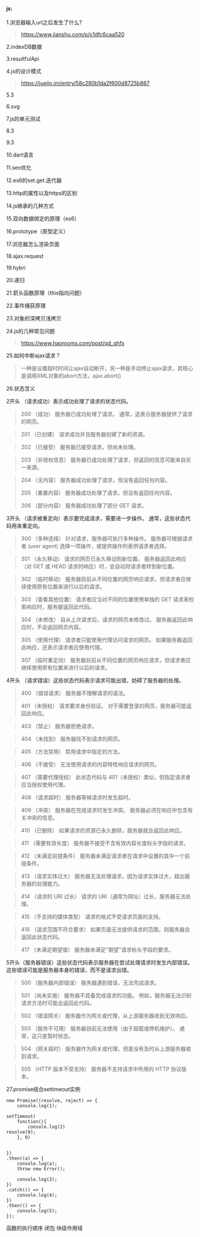 #### js:
1.浏览器输入url之后发生了什么?  

> https://www.jianshu.com/p/c1dfc6caa520

2.indexDB数据

3.resultfulApi

4.js的设计模式

> https://juejin.im/entry/58c280b1da2f600d8725b887

5.3

6.svg 

7.js的单元测试

8.3

9.3

10.dart语言

11.seo优化

12.es6的set.get.迭代器 

13.http的属性以及https的区别 

14.js继承的几种方式

15.双向数据绑定的原理（es6）

16.prototype（原型定义）

17.浏览器怎么渲染页面 

18.ajax.request

19.hybri

20.递归

21.箭头函数原理（this指向问题） 

22.事件捕获原理 

23.对象的深拷贝浅拷贝  

24.js的几种常见问题  

> https://www.haorooms.com/post/qd_ghfx  

25.如何中断ajax请求？

> 一种是设置超时时间让ajax自动断开，另一种是手动停止ajax请求，其核心是调用XML对象的abort方法，ajax.abort()

26.状态含义

2开头 （请求成功）表示成功处理了请求的状态代码。
>200   （成功）  服务器已成功处理了请求。 通常，这表示服务器提供了请求的网页。 

>201   （已创建）  请求成功并且服务器创建了新的资源。 

>202   （已接受）  服务器已接受请求，但尚未处理。
 
>203   （非授权信息）  服务器已成功处理了请求，但返回的信息可能来自另一来源。 

>204   （无内容）  服务器成功处理了请求，但没有返回任何内容。 
>
>205   （重置内容） 服务器成功处理了请求，但没有返回任何内容。
>
>206   （部分内容）  服务器成功处理了部分 GET 请求。

3开头 （请求被重定向）表示要完成请求，需要进一步操作。 通常，这些状态代码用来重定向。
> 300   （多种选择）  针对请求，服务器可执行多种操作。 服务器可根据请求者 (user agent) 选择一项操作，或提供操作列表供请求者选择。 

> 301   （永久移动）  请求的网页已永久移动到新位置。 服务器返回此响应（对 GET 或 HEAD 请求的响应）时，会自动将请求者转到新位置。

> 302   （临时移动）  服务器目前从不同位置的网页响应请求，但请求者应继续使用原有位置来进行以后的请求。

> 303   （查看其他位置） 请求者应当对不同的位置使用单独的 GET 请求来检索响应时，服务器返回此代码。

> 304   （未修改） 自从上次请求后，请求的网页未修改过。 服务器返回此响应时，不会返回网页内容。 
>
> 305   （使用代理） 请求者只能使用代理访问请求的网页。 如果服务器返回此响应，还表示请求者应使用代理。 
>
> 307   （临时重定向）  服务器目前从不同位置的网页响应请求，但请求者应继续使用原有位置来进行以后的请求。

4开头 （请求错误）这些状态代码表示请求可能出错，妨碍了服务器的处理。
> 400   （错误请求） 服务器不理解请求的语法。 
>
> 401   （未授权） 请求要求身份验证。 对于需要登录的网页，服务器可能返回此响应。 

> 403   （禁止） 服务器拒绝请求。

> 404   （未找到） 服务器找不到请求的网页。

> 405   （方法禁用） 禁用请求中指定的方法。 

> 406   （不接受） 无法使用请求的内容特性响应请求的网页。 

> 407   （需要代理授权） 此状态代码与 401（未授权）类似，但指定请求者应当授权使用代理。

> 408   （请求超时）  服务器等候请求时发生超时。 

> 409   （冲突）  服务器在完成请求时发生冲突。 服务器必须在响应中包含有关冲突的信息。 

> 410   （已删除）  如果请求的资源已永久删除，服务器就会返回此响应。 

> 411   （需要有效长度） 服务器不接受不含有效内容长度标头字段的请求。 

> 412   （未满足前提条件） 服务器未满足请求者在请求中设置的其中一个前提条件。 

> 413   （请求实体过大） 服务器无法处理请求，因为请求实体过大，超出服务器的处理能力。 

> 414   （请求的 URI 过长） 请求的 URI（通常为网址）过长，服务器无法处理。 

> 415   （不支持的媒体类型） 请求的格式不受请求页面的支持。 

> 416   （请求范围不符合要求） 如果页面无法提供请求的范围，则服务器会返回此状态代码。 

> 417   （未满足期望值） 服务器未满足"期望"请求标头字段的要求。

5开头（服务器错误）这些状态代码表示服务器在尝试处理请求时发生内部错误。 这些错误可能是服务器本身的错误，而不是请求出错。
> 500   （服务器内部错误）  服务器遇到错误，无法完成请求。 

> 501   （尚未实施） 服务器不具备完成请求的功能。 例如，服务器无法识别请求方法时可能会返回此代码。 

> 502   （错误网关） 服务器作为网关或代理，从上游服务器收到无效响应。 

> 503   （服务不可用） 服务器目前无法使用（由于超载或停机维护）。 通常，这只是暂时状态。 

> 504   （网关超时）  服务器作为网关或代理，但是没有及时从上游服务器收到请求。 

> 505   （HTTP 版本不受支持） 服务器不支持请求中所用的 HTTP 协议版本。

27.promise结合settimeout实例
```
new Promise((resolve, reject) => {
    console.log(1);

setTimeout(
    function(){
        console.log(2)
resolve(0);
    }, 0)

 
})
.then((a) => {
    console.log(a);
    throw new Error();
        
    console.log(3);
})
.catch(() => {
    console.log(4);
})
.then(() => {
    console.log(5);
});
```

函数的执行顺序 闭包 块级作用域

